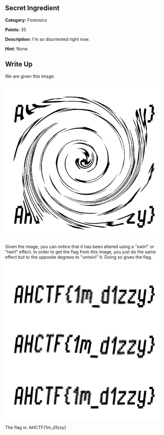 

## Secret Ingredient

**Category:** Forensics

**Points:** 35

**Description:** I'm so disoriented right now.

**Hint:** None.

## Write Up

We are given this image:

<img src="gjveyrq_cvpgher.png" width="521" />

Given the image, you can notice that it has been altered using a "swirl" or "twirl" effect. In order to get the flag from this image, you just do the same effect but to the opposite degrees to "untwirl" it. Doing so gives the flag.

<img src="vertigo_solution.png" width="521" />

The flag is: AHCTF{1m_d1zzy}
